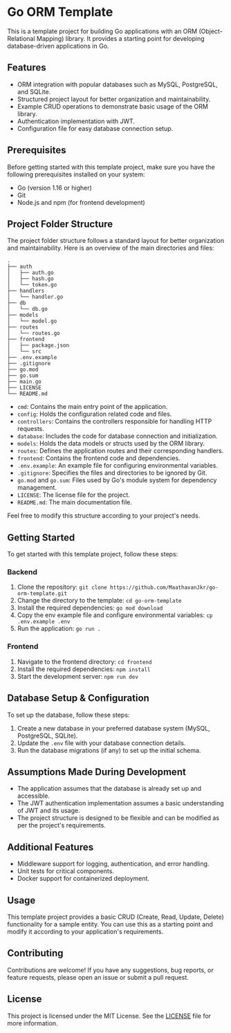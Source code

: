 # Go ORM Template

This is a template project for building Go applications with an ORM (Object-Relational Mapping) library. It provides a starting point for developing database-driven applications in Go.

## Features

- ORM integration with popular databases such as MySQL, PostgreSQL, and SQLite.
- Structured project layout for better organization and maintainability.
- Example CRUD operations to demonstrate basic usage of the ORM library.
- Authentication implementation with JWT.
- Configuration file for easy database connection setup.

## Prerequisites

Before getting started with this template project, make sure you have the following prerequisites installed on your system:
- Go (version 1.16 or higher)
- Git
- Node.js and npm (for frontend development)

## Project Folder Structure

The project folder structure follows a standard layout for better organization and maintainability. Here is an overview of the main directories and files:

```
.
├── auth
│   ├── auth.go
│   ├── hash.go
│   └── token.go
├── handlers
│   └── handler.go
├── db
│   └── db.go
├── models
│   └── model.go
├── routes
│   └── routes.go
├── frontend
│   ├── package.json
│   └── src
├── .env.example
├── .gitignore
├── go.mod
├── go.sum
├── main.go
├── LICENSE
└── README.md
```

- `cmd`: Contains the main entry point of the application.
- `config`: Holds the configuration related code and files.
- `controllers`: Contains the controllers responsible for handling HTTP requests.
- `database`: Includes the code for database connection and initialization.
- `models`: Holds the data models or structs used by the ORM library.
- `routes`: Defines the application routes and their corresponding handlers.
- `frontend`: Contains the frontend code and dependencies.
- `.env.example`: An example file for configuring environmental variables.
- `.gitignore`: Specifies the files and directories to be ignored by Git.
- `go.mod` and `go.sum`: Files used by Go's module system for dependency management.
- `LICENSE`: The license file for the project.
- `README.md`: The main documentation file.

Feel free to modify this structure according to your project's needs.

## Getting Started

To get started with this template project, follow these steps:

### Backend

1. Clone the repository: `git clone https://github.com/MaathavanJkr/go-orm-template.git`
2. Change the directory to the template: `cd go-orm-template`
3. Install the required dependencies: `go mod download`
4. Copy the env example file and configure environmental variables: `cp .env.example .env`
5. Run the application: `go run .`

### Frontend

1. Navigate to the frontend directory: `cd frontend`
2. Install the required dependencies: `npm install`
3. Start the development server: `npm run dev`

## Database Setup & Configuration

To set up the database, follow these steps:

1. Create a new database in your preferred database system (MySQL, PostgreSQL, SQLite).
2. Update the `.env` file with your database connection details.
3. Run the database migrations (if any) to set up the initial schema.

## Assumptions Made During Development

- The application assumes that the database is already set up and accessible.
- The JWT authentication implementation assumes a basic understanding of JWT and its usage.
- The project structure is designed to be flexible and can be modified as per the project's requirements.

## Additional Features

- Middleware support for logging, authentication, and error handling.
- Unit tests for critical components.
- Docker support for containerized deployment.

## Usage

This template project provides a basic CRUD (Create, Read, Update, Delete) functionality for a sample entity. You can use this as a starting point and modify it according to your application's requirements.

## Contributing

Contributions are welcome! If you have any suggestions, bug reports, or feature requests, please open an issue or submit a pull request.

## License

This project is licensed under the MIT License. See the [LICENSE](LICENSE) file for more information.
